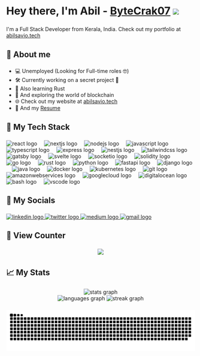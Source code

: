 # Hey there, I'm Abil - [ByteCrak07](https://abilsavio.tech) <img src="https://media.giphy.com/media/hvRJCLFzcasrR4ia7z/giphy.gif" width="25px">

###

I'm a Full Stack Developer from Kerala, India. Check out my portfolio at [abilsavio.tech](https://abilsavio.tech)

###

## 🤔 About me

###

- 💻 Unemployed (Looking for Full-time roles 🤓)
- 🛠️ Currently working on a secret project 🤫
- 🌱 Also learning Rust
- 🔗 And exploring the world of blockchain
- 🌐 Check out my website at [abilsavio.tech](https://abilsavio.tech)
- 📝 And my [Resume](https://drive.google.com/file/d/106k85SZrdnckTypWfRPZUEMr5agtEyGC/view?usp=sharing)

###

<h2 align="left">🔨 My Tech Stack</h2>

###

<div align="left">
  <img src="https://cdn.jsdelivr.net/gh/devicons/devicon/icons/react/react-original.svg" height="33" alt="react logo"  />
  <img width="11" />
  <img src="https://skillicons.dev/icons?i=nextjs" height="33" alt="nextjs logo"  />
  <img width="11" />
  <img src="https://cdn.jsdelivr.net/gh/devicons/devicon/icons/nodejs/nodejs-original.svg" height="33" alt="nodejs logo"  />
  <img width="11" />
  <img src="https://cdn.jsdelivr.net/gh/devicons/devicon/icons/javascript/javascript-original.svg" height="33" alt="javascript logo"  />
  <img width="11" />
  <img src="https://cdn.jsdelivr.net/gh/devicons/devicon/icons/typescript/typescript-original.svg" height="33" alt="typescript logo"  />
  <img width="11" />
  <img src="https://skillicons.dev/icons?i=express" height="33" alt="express logo"  />
  <img width="11" />
  <img src="https://cdn.jsdelivr.net/gh/devicons/devicon/icons/nestjs/nestjs-plain.svg" height="33" alt="nestjs logo"  />
  <img width="11" />
  <img src="https://skillicons.dev/icons?i=tailwind" height="33" alt="tailwindcss logo"  />
  <img width="11" />
  <img src="https://cdn.jsdelivr.net/gh/devicons/devicon/icons/gatsby/gatsby-plain.svg" height="33" alt="gatsby logo"  />
  <img width="11" />
  <img src="https://cdn.jsdelivr.net/gh/devicons/devicon/icons/svelte/svelte-original.svg" height="33" alt="svelte logo"  />
  <img width="11" />
  <img src="https://cdn.simpleicons.org/socketdotio/010101" height="33" alt="socketio logo"  />
  <img width="11" />
  <img src="https://skillicons.dev/icons?i=solidity" height="33" alt="solidity logo"  />
  <img width="11" />
  <img src="https://cdn.simpleicons.org/go/00ADD8" height="33" alt="go logo"  />
  <img width="11" />
  <img src="https://skillicons.dev/icons?i=rust" height="33" alt="rust logo"  />
  <img width="11" />
  <img src="https://skillicons.dev/icons?i=py" height="33" alt="python logo"  />
  <img width="11" />
  <img src="https://cdn.jsdelivr.net/gh/devicons/devicon/icons/fastapi/fastapi-original.svg" height="33" alt="fastapi logo"  />
  <img width="11" />
  <img src="https://cdn.jsdelivr.net/gh/devicons/devicon/icons/django/django-plain.svg" height="33" alt="django logo"  />
  <img width="11" />
  <img src="https://cdn.jsdelivr.net/gh/devicons/devicon/icons/java/java-original.svg" height="33" alt="java logo"  />
  <img width="11" />
  <img src="https://cdn.jsdelivr.net/gh/devicons/devicon/icons/docker/docker-original.svg" height="33" alt="docker logo"  />
  <img width="11" />
  <img src="https://cdn.jsdelivr.net/gh/devicons/devicon/icons/kubernetes/kubernetes-plain.svg" height="33" alt="kubernetes logo"  />
  <img width="11" />
  <img src="https://cdn.jsdelivr.net/gh/devicons/devicon/icons/git/git-original.svg" height="33" alt="git logo"  />
  <img width="11" />
  <img src="https://cdn.jsdelivr.net/gh/devicons/devicon/icons/amazonwebservices/amazonwebservices-original.svg" height="33" alt="amazonwebservices logo"  />
  <img width="11" />
  <img src="https://cdn.jsdelivr.net/gh/devicons/devicon/icons/googlecloud/googlecloud-original.svg" height="33" alt="googlecloud logo"  />
  <img width="11" />
  <img src="https://cdn.jsdelivr.net/gh/devicons/devicon/icons/digitalocean/digitalocean-original.svg" height="33" alt="digitalocean logo"  />
  <img width="11" />
  <img src="https://cdn.jsdelivr.net/gh/devicons/devicon/icons/bash/bash-original.svg" height="33" alt="bash logo"  />
  <img width="11" />
  <img src="https://cdn.jsdelivr.net/gh/devicons/devicon/icons/vscode/vscode-original.svg" height="33" alt="vscode logo"  />
</div>

###

<h2 align="left">🤗 My Socials</h2>

###

<div align="left">
  <a href="https://www.linkedin.com/in/abil-savio" target="_blank">
    <img src="https://raw.githubusercontent.com/maurodesouza/profile-readme-generator/master/src/assets/icons/social/linkedin/default.svg" width="52" height="40" alt="linkedin logo"  />
  </a>
  <a href="https://twitter.com/AbilSavio" target="_blank">
    <img src="https://raw.githubusercontent.com/maurodesouza/profile-readme-generator/master/src/assets/icons/social/twitter/default.svg" width="52" height="40" alt="twitter logo"  />
  </a>
  <a href="https://medium.com/@abilsavio" target="_blank">
    <img src="https://raw.githubusercontent.com/maurodesouza/profile-readme-generator/master/src/assets/icons/social/medium/default.svg" width="52" height="40" alt="medium logo"  />
  </a>
  <a href="mailto:abilsavio@gmail.com" target="_blank">
    <img src="https://raw.githubusercontent.com/maurodesouza/profile-readme-generator/master/src/assets/icons/social/gmail/default.svg" width="52" height="40" alt="gmail logo"  />
  </a>
</div>

###

<h2 align="left">🫣 View Counter</h2>

###

<div align="center">
  <img src="https://profile-counter.glitch.me/ByteCrak07/count.svg?"  />
</div>

###

<h2 align="left">📈 My Stats</h2>

###

<div align="center">
  <img src="https://github-readme-stats.vercel.app/api?username=ByteCrak07&hide_title=false&hide_rank=false&show_icons=true&include_all_commits=true&count_private=true&disable_animations=false&theme=dracula&locale=en&hide_border=false&order=1" height="196" alt="stats graph"  />
  </div>
  <div align="center">
  <img src="https://github-readme-stats.vercel.app/api/top-langs?username=ByteCrak07&locale=en&hide_title=false&layout=compact&card_width=320&langs_count=5&theme=dracula&hide_border=false&order=2" height="150" alt="languages graph"  />
  <img src="https://streak-stats.demolab.com?user=ByteCrak07&locale=en&mode=daily&theme=dracula&hide_border=false&border_radius=5&order=3" height="150" alt="streak graph"  />
</div>

###

<picture>
  <source
    media="(prefers-color-scheme: dark)"
    srcset="https://raw.githubusercontent.com/ByteCrak07/ByteCrak07/output/github-snake-dark.svg"
  />
  <source
    media="(prefers-color-scheme: light)"
    srcset="https://raw.githubusercontent.com/ByteCrak07/ByteCrak07/output/github-snake.svg"
  />
  <img
    alt="Snake animation"
    src="https://raw.githubusercontent.com/ByteCrak07/ByteCrak07/output/github-snake.svg"
  />
</picture>

###

